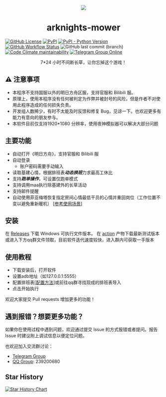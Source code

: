 

<center>
<img src="https://github.com/ArkMowers/arknights-mower/raw/main/logo.png">
<h1>arknights-mower</h1>
</center>


[![GitHub License](https://img.shields.io/github/license/ArkMowers/arknights-mower?style=flat-square)](https://github.com/ArkMowers/arknights-mower/blob/master/LICENSE)
[![PyPI](https://img.shields.io/pypi/v/arknights-mower?style=flat-square)](https://pypi.org/project/arknights-mower/)
[![PyPI - Python Version](https://img.shields.io/pypi/pyversions/arknights-mower?style=flat-square)](https://pypi.org/project/arknights-mower/)
[![GitHub Workflow Status](https://img.shields.io/github/workflow/status/ArkMowers/arknights-mower/Upload%20PyPI?style=flat-square)](https://github.com/ArkMowers/arknights-mower/actions/workflows/python-publish.yml)
![GitHub last commit (branch)](https://img.shields.io/github/last-commit/ArkMowers/arknights-mower/main?style=flat-square)
[![Code Climate maintainability](https://img.shields.io/codeclimate/maintainability/ArkMowers/arknights-mower?style=flat-square)](https://codeclimate.com/github/ArkMowers/arknights-mower)
[![Telegram Group Online](https://img.shields.io/endpoint?color=blue&style=flat-square&url=https%3A%2F%2Ftg.sumanjay.workers.dev%2Fark_mover)](https://t.me/ark_mover)
<center>
7*24 小时不间断长草，让你忘掉这个游戏！
</center>


## ⚠ 注意事项

- 本程序不支持国服以外的明日方舟区服，支持官服和 Bilibili 服。
- 原理上，使用本程序没有任何被判定为作弊并被封号的风险，但是作者不对使用此程序造成的任何损失负责。
- 开发组人数稀少，有时不太能及时反馈和修复 Bug，见谅一下。也欢迎更多有能力有意向的朋友参与。
- 本软件目前仅支持1920*1080 分辨率，使用夜神模拟器可以解决大部分问题
## 主要功能

- 自动打开《明日方舟》，支持官服和 Bilibili 服
- 自动登录
    - 账户密码需要手动输入
- 读取基建心情，根据排班表***动态换班***力求最高工休比
- 支持***跑单操作***，可设置仅跑单模式
- 支持调用maa执行除基建外的长草活动
- 支持邮件提醒
- 自动使用菲亚梅塔恢复指定房间心情最低干员的心情并重回岗位（工作位置不变以避免重新暖机） [[参考使用场景](https://www.bilibili.com/video/BV1mZ4y1z7wx)]


## 安装

在 [Releases](https://github.com/ArkMowers/arknights-mower/releases) 下载 Windows 可执行文件版本。
在 [action](https://github.com/ArkMowers/arknights-mower/actions/workflows/pyinstaller-win-shawn.yml) 产物下载最新测试版本
或进入下方qq群文件领取，目前软件迭代速度较快，进入群内可获取一手版本

## 使用教程

* 下载安装后，打开软件
* 设置adb地址（如127.0.0.1:5555）
* 配置排班表[[配置方法](https://www.bilibili.com/video/BV1KT411s7Ar)]或前往qq群寻找现成的排班表导入
* 点击开始执行



欢迎大家提交 Pull requests 增加更多的功能！

## 遇到报错？想要更多功能？

如果你在使用过程中遇到问题，欢迎通过提交 Issue 的方式报错或者提问。报告 Issue 时建议附上调试信息以便定位问题。

也欢迎加入交流群讨论：

- [Telegram Group](https://t.me/ark_mover)
- [QQ Group](https://jq.qq.com/?_wv=1027&k=4gWboTVI): 239200680

## Star History


[![Star History Chart](https://api.star-history.com/svg?repos=ArkMowers/arknights-mower&type=Date)](https://star-history.com/#ArkMowers/arknights-mower&Date)

